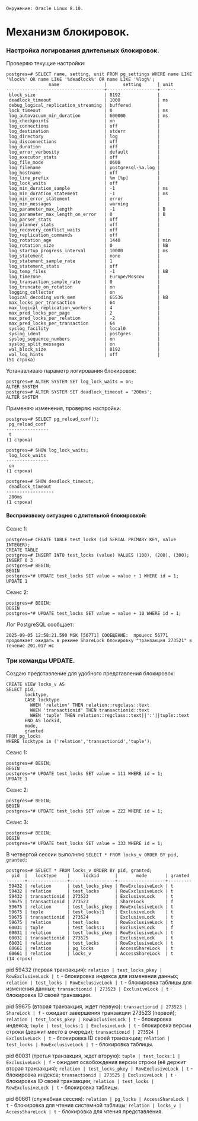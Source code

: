 ```
Окружение: Oracle Linux 8.10.
```
# Механизм блокировок.
### Настройка логирования длительных блокировок.
Проверяю текущие настройки:
```
postgres=# SELECT name, setting, unit FROM pg_settings WHERE name LIKE '%lock%' OR name LIKE '%deadlock%' OR name LIKE '%log%';
                name                 |      setting      | unit
-------------------------------------+-------------------+------
 block_size                          | 8192              |
 deadlock_timeout                    | 1000              | ms
 debug_logical_replication_streaming | buffered          |
 lock_timeout                        | 0                 | ms
 log_autovacuum_min_duration         | 600000            | ms
 log_checkpoints                     | on                |
 log_connections                     | off               |
 log_destination                     | stderr            |
 log_directory                       | log               |
 log_disconnections                  | off               |
 log_duration                        | off               |
 log_error_verbosity                 | default           |
 log_executor_stats                  | off               |
 log_file_mode                       | 0600              |
 log_filename                        | postgresql-%a.log |
 log_hostname                        | off               |
 log_line_prefix                     | %m [%p]           |
 log_lock_waits                      | off               |
 log_min_duration_sample             | -1                | ms
 log_min_duration_statement          | -1                | ms
 log_min_error_statement             | error             |
 log_min_messages                    | warning           |
 log_parameter_max_length            | -1                | B
 log_parameter_max_length_on_error   | 0                 | B
 log_parser_stats                    | off               |
 log_planner_stats                   | off               |
 log_recovery_conflict_waits         | off               |
 log_replication_commands            | off               |
 log_rotation_age                    | 1440              | min
 log_rotation_size                   | 0                 | kB
 log_startup_progress_interval       | 10000             | ms
 log_statement                       | none              |
 log_statement_sample_rate           | 1                 |
 log_statement_stats                 | off               |
 log_temp_files                      | -1                | kB
 log_timezone                        | Europe/Moscow     |
 log_transaction_sample_rate         | 0                 |
 log_truncate_on_rotation            | on                |
 logging_collector                   | on                |
 logical_decoding_work_mem           | 65536             | kB
 max_locks_per_transaction           | 64                |
 max_logical_replication_workers     | 4                 |
 max_pred_locks_per_page             | 2                 |
 max_pred_locks_per_relation         | -2                |
 max_pred_locks_per_transaction      | 64                |
 syslog_facility                     | local0            |
 syslog_ident                        | postgres          |
 syslog_sequence_numbers             | on                |
 syslog_split_messages               | on                |
 wal_block_size                      | 8192              |
 wal_log_hints                       | off               |
(51 строка)
```
Устанавливаю параметр логирования блокировок:
```
postgres=# ALTER SYSTEM SET log_lock_waits = on;
ALTER SYSTEM
postgres=# ALTER SYSTEM SET deadlock_timeout = '200ms';
ALTER SYSTEM
```
Применяю изменения, проверяю настройки:
```
postgres=# SELECT pg_reload_conf();
 pg_reload_conf
----------------
 t
(1 строка)

postgres=# SHOW log_lock_waits;
 log_lock_waits
----------------
 on
(1 строка)

postgres=# SHOW deadlock_timeout;
 deadlock_timeout
------------------
 200ms
(1 строка)
```
#### Воспроизвожу ситуацию с длительной блокировкой:
Сеанс 1:
```
postgres=# CREATE TABLE test_locks (id SERIAL PRIMARY KEY, value INTEGER);
CREATE TABLE
postgres=# INSERT INTO test_locks (value) VALUES (100), (200), (300);
INSERT 0 3
postgres=# BEGIN;
BEGIN
postgres=*# UPDATE test_locks SET value = value + 1 WHERE id = 1;
UPDATE 1
```
Сеанс 2:
```
postgres=# BEGIN;
BEGIN
postgres=*# UPDATE test_locks SET value = value + 10 WHERE id = 1;
```
Лог PostgreSQL сообщает: 
```
2025-09-05 12:58:21.590 MSK [56771] СООБЩЕНИЕ:  процесс 56771 продолжает ожидать в режиме ShareLock блокировку "транзакция 273521" в течение 201.017 мс
```
### Три команды UPDATE.
Создаю представление для удобного представления блокировок:
```
CREATE VIEW locks_v AS
SELECT pid,
       locktype,
       CASE locktype
         WHEN 'relation' THEN relation::regclass::text
         WHEN 'transactionid' THEN transactionid::text
         WHEN 'tuple' THEN relation::regclass::text||':'||tuple::text
       END AS lockid,
       mode,
       granted
FROM pg_locks
WHERE locktype in ('relation','transactionid','tuple');
```
Сеанс 1:
```
postgres=# BEGIN;
BEGIN
postgres=*# UPDATE test_locks SET value = 111 WHERE id = 1;
UPDATE 1
```
Сеанс 2:
```
postgres=# BEGIN;
BEGIN
postgres=*# UPDATE test_locks SET value = 222 WHERE id = 1;
```
Сеанс 3:
```
postgres=# BEGIN;
BEGIN
postgres=*# UPDATE test_locks SET value = 333 WHERE id = 1;
```
В четвертой сессии выполняю `SELECT * FROM locks_v ORDER BY pid, granted;`
```
postgres=# SELECT * FROM locks_v ORDER BY pid, granted;
  pid  |   locktype    |     lockid      |       mode       | granted
-------+---------------+-----------------+------------------+---------
 59432 | relation      | test_locks_pkey | RowExclusiveLock | t
 59432 | relation      | test_locks      | RowExclusiveLock | t
 59432 | transactionid | 273523          | ExclusiveLock    | t
 59675 | transactionid | 273523          | ShareLock        | f
 59675 | relation      | test_locks_pkey | RowExclusiveLock | t
 59675 | tuple         | test_locks:1    | ExclusiveLock    | t
 59675 | transactionid | 273524          | ExclusiveLock    | t
 59675 | relation      | test_locks      | RowExclusiveLock | t
 60031 | tuple         | test_locks:1    | ExclusiveLock    | f
 60031 | relation      | test_locks_pkey | RowExclusiveLock | t
 60031 | transactionid | 273525          | ExclusiveLock    | t
 60031 | relation      | test_locks      | RowExclusiveLock | t
 60661 | relation      | pg_locks        | AccessShareLock  | t
 60661 | relation      | locks_v         | AccessShareLock  | t
(14 строк)
```
pid 59432 (первая транзакция):
`relation | test_locks_pkey | RowExclusiveLock | t` - блокировка индекса для изменения данных;
`relation | test_locks | RowExclusiveLock | t` - блокировка таблицы для изменения данных;
`transactionid | 273523 | ExclusiveLock | t` - блокировка ID своей транзакции.
  
pid 59675 (вторая транзакция, ждет первую):
`transactionid | 273523 | ShareLock | f` - ожидает завершения транзакции 273523 (первой);
`relation | test_locks_pkey | RowExclusiveLock | t` - блокировка индекса;
`tuple | test_locks:1 | ExclusiveLock | t` - блокировка версии строки (держит место в очереди);
`transactionid | 273524 | ExclusiveLock | t` - блокировка ID своей транзакции;
`relation | test_locks | RowExclusiveLock | t` - блокировка таблицы.
  
pid 60031 (третья транзакция, ждет вторую):
`tuple | test_locks:1 | ExclusiveLock | f` - ожидает освобождения версии строки (её держит вторая транзакция);
`relation | test_locks_pkey | RowExclusiveLock | t` - блокировка индекса;
`transactionid | 273525 | ExclusiveLock | t` - блокировка ID своей транзакции;
`relation | test_locks | RowExclusiveLock | t` - блокировка таблицы.
  
pid 60661 (служебная сессия):
`relation | pg_locks | AccessShareLock | t` - блокировка для чтения системной таблицы;
`relation | locks_v | AccessShareLock | t` - блокировка для чтения представления.
